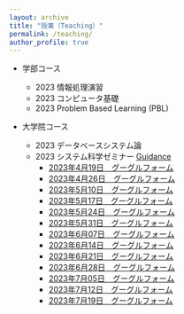 ```yaml
---
layout: archive
title: "授業（Teaching）"
permalink: /teaching/
author_profile: true
---
```


* 学部コース
  * 2023 情報処理演習
  * 2023 コンピュータ基礎
  * 2023 Problem Based Learning (PBL)

* 大学院コース
  * 2023 データベースシステム論
  * 2023 システム科学ゼミナー [Guidance](https://wanweiwei07.github.io/files/2023insemi_guidance.pdf)
    * [2023年4月19日　グーグルフォーム](https://forms.gle/jnmAXpvfJV9ZNKGh6)
    * [2023年4月26日　グーグルフォーム](https://forms.gle/gRdxaHPjedQrJcGm7)
    * [2023年5月10日　グーグルフォーム](https://forms.gle/z3h2JQQmYecSUzRV7)
    * [2023年5月17日　グーグルフォーム](https://forms.gle/DpsnKdvHpFo5Xjyp9)
    * [2023年5月24日　グーグルフォーム](https://forms.gle/1SomLS7uHcejM8PW9)
    * [2023年5月31日　グーグルフォーム](https://forms.gle/QwYzUixKegS4UHtaA)
    * [2023年6月07日　グーグルフォーム](https://forms.gle/951yxMW6P8GUgAgh8)
    * [2023年6月14日　グーグルフォーム](https://forms.gle/94fbwHZ5L4GJ8xjh7)
    * [2023年6月21日　グーグルフォーム](https://forms.gle/ShGMAZQJbhm76w1G7)
    * [2023年6月28日　グーグルフォーム](https://forms.gle/xWNeeFgZ6p2MHC728)
    * [2023年7月05日　グーグルフォーム](https://forms.gle/MG1MkNkAUb8JnJ5C7)
    * [2023年7月12日　グーグルフォーム](https://forms.gle/K8My7KsoZps3bEFv8)
    * [2023年7月19日　グーグルフォーム](https://forms.gle/yWTicKDohbsnk6Ro7)
